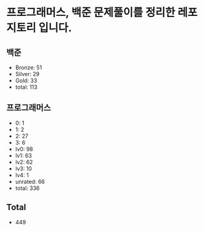 # 프로그래머스, 백준 문제풀이를 정리한 레포지토리 입니다. 

## 백준
- Bronze: 51
- Silver: 29
- Gold: 33
- total: 113

## 프로그래머스
- 0: 1
- 1: 2
- 2: 27
- 3: 6
- lv0: 98
- lv1: 63
- lv2: 62
- lv3: 10
- lv4: 1
- unrated: 66
- total: 336

## Total
- 449

